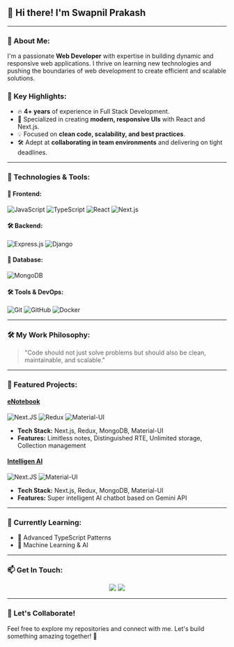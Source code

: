 ## 👋 Hi there! I'm **Swapnil Prakash**

---

### 🚀 About Me:
I'm a passionate **Web Developer** with expertise in building dynamic and responsive web applications. I thrive on learning new technologies and pushing the boundaries of web development to create efficient and scalable solutions.

### 🌟 Key Highlights:
- 🔥 **4+ years** of experience in Full Stack Development.
- 🎨 Specialized in creating **modern, responsive UIs** with React and Next.js.
- 💡 Focused on **clean code, scalability, and best practices**.
- 🛠️ Adept at **collaborating in team environments** and delivering on tight deadlines.

---

### 🔧 Technologies & Tools:

#### 🎨 Frontend:
![JavaScript](https://img.shields.io/badge/JavaScript-F7DF1E?style=for-the-badge&logo=javascript&logoColor=black)
![TypeScript](https://img.shields.io/badge/TypeScript-007ACC?style=for-the-badge&logo=typescript&logoColor=white)
![React](https://img.shields.io/badge/React-20232A?style=for-the-badge&logo=react&logoColor=61DAFB)
![Next.js](https://img.shields.io/badge/Next.js-000000?style=for-the-badge&logo=next.js&logoColor=white)

#### 🛠️ Backend:
![Express.js](https://img.shields.io/badge/Express.js-404D59?style=for-the-badge)
![Django](https://img.shields.io/badge/Django-092E20?style=for-the-badge&logo=django&logoColor=white)

#### 💾 Database:
![MongoDB](https://img.shields.io/badge/MongoDB-4EA94B?style=for-the-badge&logo=mongodb&logoColor=white)

#### 🛠️ Tools & DevOps:
![Git](https://img.shields.io/badge/Git-F05032?style=for-the-badge&logo=git&logoColor=white)
![GitHub](https://img.shields.io/badge/GitHub-181717?style=for-the-badge&logo=github&logoColor=white)
![Docker](https://img.shields.io/badge/Docker-2496ED?style=for-the-badge&logo=docker&logoColor=white)

---

### 🛠️ My Work Philosophy:
> "Code should not just solve problems but should also be clean, maintainable, and scalable."

---


### 🌟 Featured Projects:

#### [**eNotebook**](https://www.myenotebook.com)
![Next.JS](https://img.shields.io/badge/Next.js-000000?style=for-the-badge&logo=next.js&logoColor=white)
![Redux](https://img.shields.io/badge/Redux-764ABC?style=for-the-badge&logo=redux&logoColor=white)
![Material-UI](https://img.shields.io/badge/Material--UI-0081CB?style=for-the-badge&logo=mui&logoColor=white)

- **Tech Stack:** Next.js, Redux, MongoDB, Material-UI
- **Features:** Limitless notes, Distinguished RTE, Unlimited storage, Collection management

#### [**Intelligen AI**](https://www.theintelligenai.com)
![Next.JS](https://img.shields.io/badge/Next.js-000000?style=for-the-badge&logo=next.js&logoColor=white)
![Material-UI](https://img.shields.io/badge/Material--UI-0081CB?style=for-the-badge&logo=mui&logoColor=white)

- **Tech Stack:** Next.js, Redux, MongoDB, Material-UI
- **Features:** Super intelligent AI chatbot based on Gemini API

---

### 🌱 Currently Learning:
- 🚀 Advanced TypeScript Patterns
- 🤖 Machine Learning & AI

---

### 📫 Get In Touch:
<p align="center">
  <a href="mailto:contact@swapnilprakash.com"><img src="https://img.shields.io/badge/Email-D14836?style=for-the-badge&logo=gmail&logoColor=white" /></a>
  <a href="https://www.swapnilprakash.com"><img src="https://img.shields.io/badge/Portfolio-000000?style=for-the-badge&logo=About.me&logoColor=white" /></a>
</p>

---

### 🎯 Let's Collaborate!
Feel free to explore my repositories and connect with me. Let's build something amazing together! 🚀
